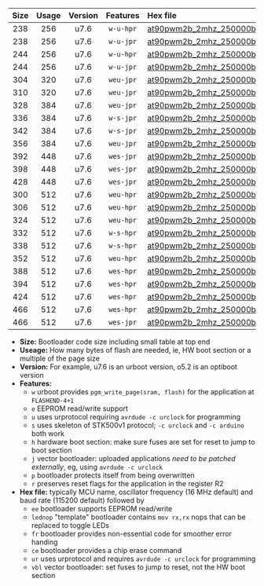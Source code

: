 |Size|Usage|Version|Features|Hex file|
|:-:|:-:|:-:|:-:|:--|
|238|256|u7.6|`w-u-hpr`|[at90pwm2b_2mhz_250000bps_ur.hex](https://raw.githubusercontent.com/stefanrueger/urboot/main/at90pwm2b_2mhz_250000bps_ur.hex)|
|238|256|u7.6|`w-u-jpr`|[at90pwm2b_2mhz_250000bps_ur_vbl.hex](https://raw.githubusercontent.com/stefanrueger/urboot/main/at90pwm2b_2mhz_250000bps_ur_vbl.hex)|
|244|256|u7.6|`w-u-hpr`|[at90pwm2b_2mhz_250000bps_lednop_ur.hex](https://raw.githubusercontent.com/stefanrueger/urboot/main/at90pwm2b_2mhz_250000bps_lednop_ur.hex)|
|244|256|u7.6|`w-u-jpr`|[at90pwm2b_2mhz_250000bps_lednop_ur_vbl.hex](https://raw.githubusercontent.com/stefanrueger/urboot/main/at90pwm2b_2mhz_250000bps_lednop_ur_vbl.hex)|
|304|320|u7.6|`weu-jpr`|[at90pwm2b_2mhz_250000bps_ee_ur_vbl.hex](https://raw.githubusercontent.com/stefanrueger/urboot/main/at90pwm2b_2mhz_250000bps_ee_ur_vbl.hex)|
|310|320|u7.6|`weu-jpr`|[at90pwm2b_2mhz_250000bps_ee_lednop_ur_vbl.hex](https://raw.githubusercontent.com/stefanrueger/urboot/main/at90pwm2b_2mhz_250000bps_ee_lednop_ur_vbl.hex)|
|328|384|u7.6|`weu-jpr`|[at90pwm2b_2mhz_250000bps_ee_lednop_fr_ur_vbl.hex](https://raw.githubusercontent.com/stefanrueger/urboot/main/at90pwm2b_2mhz_250000bps_ee_lednop_fr_ur_vbl.hex)|
|336|384|u7.6|`w-s-jpr`|[at90pwm2b_2mhz_250000bps_vbl.hex](https://raw.githubusercontent.com/stefanrueger/urboot/main/at90pwm2b_2mhz_250000bps_vbl.hex)|
|342|384|u7.6|`w-s-jpr`|[at90pwm2b_2mhz_250000bps_lednop_vbl.hex](https://raw.githubusercontent.com/stefanrueger/urboot/main/at90pwm2b_2mhz_250000bps_lednop_vbl.hex)|
|356|384|u7.6|`weu-jpr`|[at90pwm2b_2mhz_250000bps_ee_lednop_fr_ce_ur_vbl.hex](https://raw.githubusercontent.com/stefanrueger/urboot/main/at90pwm2b_2mhz_250000bps_ee_lednop_fr_ce_ur_vbl.hex)|
|392|448|u7.6|`wes-jpr`|[at90pwm2b_2mhz_250000bps_ee_vbl.hex](https://raw.githubusercontent.com/stefanrueger/urboot/main/at90pwm2b_2mhz_250000bps_ee_vbl.hex)|
|398|448|u7.6|`wes-jpr`|[at90pwm2b_2mhz_250000bps_ee_lednop_vbl.hex](https://raw.githubusercontent.com/stefanrueger/urboot/main/at90pwm2b_2mhz_250000bps_ee_lednop_vbl.hex)|
|428|448|u7.6|`wes-jpr`|[at90pwm2b_2mhz_250000bps_ee_lednop_fr_vbl.hex](https://raw.githubusercontent.com/stefanrueger/urboot/main/at90pwm2b_2mhz_250000bps_ee_lednop_fr_vbl.hex)|
|300|512|u7.6|`weu-hpr`|[at90pwm2b_2mhz_250000bps_ee_ur.hex](https://raw.githubusercontent.com/stefanrueger/urboot/main/at90pwm2b_2mhz_250000bps_ee_ur.hex)|
|306|512|u7.6|`weu-hpr`|[at90pwm2b_2mhz_250000bps_ee_lednop_ur.hex](https://raw.githubusercontent.com/stefanrueger/urboot/main/at90pwm2b_2mhz_250000bps_ee_lednop_ur.hex)|
|324|512|u7.6|`weu-hpr`|[at90pwm2b_2mhz_250000bps_ee_lednop_fr_ur.hex](https://raw.githubusercontent.com/stefanrueger/urboot/main/at90pwm2b_2mhz_250000bps_ee_lednop_fr_ur.hex)|
|332|512|u7.6|`w-s-hpr`|[at90pwm2b_2mhz_250000bps.hex](https://raw.githubusercontent.com/stefanrueger/urboot/main/at90pwm2b_2mhz_250000bps.hex)|
|338|512|u7.6|`w-s-hpr`|[at90pwm2b_2mhz_250000bps_lednop.hex](https://raw.githubusercontent.com/stefanrueger/urboot/main/at90pwm2b_2mhz_250000bps_lednop.hex)|
|352|512|u7.6|`weu-hpr`|[at90pwm2b_2mhz_250000bps_ee_lednop_fr_ce_ur.hex](https://raw.githubusercontent.com/stefanrueger/urboot/main/at90pwm2b_2mhz_250000bps_ee_lednop_fr_ce_ur.hex)|
|388|512|u7.6|`wes-hpr`|[at90pwm2b_2mhz_250000bps_ee.hex](https://raw.githubusercontent.com/stefanrueger/urboot/main/at90pwm2b_2mhz_250000bps_ee.hex)|
|394|512|u7.6|`wes-hpr`|[at90pwm2b_2mhz_250000bps_ee_lednop.hex](https://raw.githubusercontent.com/stefanrueger/urboot/main/at90pwm2b_2mhz_250000bps_ee_lednop.hex)|
|424|512|u7.6|`wes-hpr`|[at90pwm2b_2mhz_250000bps_ee_lednop_fr.hex](https://raw.githubusercontent.com/stefanrueger/urboot/main/at90pwm2b_2mhz_250000bps_ee_lednop_fr.hex)|
|466|512|u7.6|`wes-hpr`|[at90pwm2b_2mhz_250000bps_ee_lednop_fr_ce.hex](https://raw.githubusercontent.com/stefanrueger/urboot/main/at90pwm2b_2mhz_250000bps_ee_lednop_fr_ce.hex)|
|466|512|u7.6|`wes-jpr`|[at90pwm2b_2mhz_250000bps_ee_lednop_fr_ce_vbl.hex](https://raw.githubusercontent.com/stefanrueger/urboot/main/at90pwm2b_2mhz_250000bps_ee_lednop_fr_ce_vbl.hex)|

- **Size:** Bootloader code size including small table at top end
- **Useage:** How many bytes of flash are needed, ie, HW boot section or a multiple of the page size
- **Version:** For example, u7.6 is an urboot version, o5.2 is an optiboot version
- **Features:**
  + `w` urboot provides `pgm_write_page(sram, flash)` for the application at `FLASHEND-4+1`
  + `e` EEPROM read/write support
  + `u` uses urprotocol requiring `avrdude -c urclock` for programming
  + `s` uses skeleton of STK500v1 protocol; `-c urclock` and `-c arduino` both work
  + `h` hardware boot section: make sure fuses are set for reset to jump to boot section
  + `j` vector bootloader: uploaded applications *need to be patched externally*, eg, using `avrdude -c urclock`
  + `p` bootloader protects itself from being overwritten
  + `r` preserves reset flags for the application in the register R2
- **Hex file:** typically MCU name, oscillator frequency (16 MHz default) and baud rate (115200 default) followed by
  + `ee` bootloader supports EEPROM read/write
  + `lednop` "template" bootloader contains `mov rx,rx` nops that can be replaced to toggle LEDs
  + `fr` bootloader provides non-essential code for smoother error handing
  + `ce` bootloader provides a chip erase command
  + `ur` uses urprotocol and requires `avrdude -c urclock` for programming
  + `vbl` vector bootloader: set fuses to jump to reset, not the HW boot section
